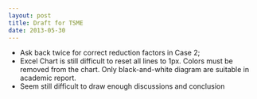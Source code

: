 ```yaml
---
layout: post
title: Draft for TSME
date: 2013-05-30
---
```


* Ask back twice for correct reduction factors in Case 2;
* Excel Chart is still difficult to reset all lines to 1px. Colors must be removed from the chart. Only black-and-white diagram are suitable in academic report.
* Seem still difficult to draw enough discussions and conclusion
